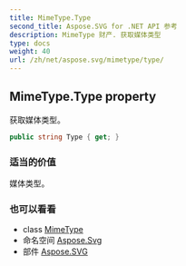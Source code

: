 ```yaml
---
title: MimeType.Type
second_title: Aspose.SVG for .NET API 参考
description: MimeType 财产. 获取媒体类型
type: docs
weight: 40
url: /zh/net/aspose.svg/mimetype/type/
---
```

## MimeType.Type property

获取媒体类型。

```csharp
public string Type { get; }
```

### 适当的价值

媒体类型。

### 也可以看看

* class [MimeType](../)
* 命名空间 [Aspose.Svg](../../mimetype/)
* 部件 [Aspose.SVG](../../../)


